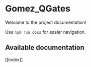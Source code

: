 # Gomez_QGates

Welcome to the project documentation!

Use `npm run docs` for easier navigation.

## Available documentation

[[index]]
